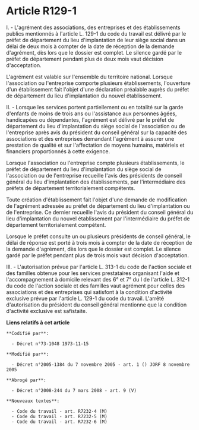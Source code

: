 # Article R129-1

I. - L'agrément des associations, des entreprises et des établissements publics mentionnés à l'article L. 129-1 du code du
travail est délivré par le préfet de département du lieu d'implantation de leur siège social dans un délai de deux mois à
compter de la date de réception de la demande d'agrément, dès lors que le dossier est complet. Le silence gardé par le préfet
de département pendant plus de deux mois vaut décision d'acceptation.

L'agrément est valable sur l'ensemble du territoire national. Lorsque l'association ou l'entreprise comporte plusieurs
établissements, l'ouverture d'un établissement fait l'objet d'une déclaration préalable auprès du préfet de département du
lieu d'implantation du nouvel établissement.

II. - Lorsque les services portent partiellement ou en totalité sur la garde d'enfants de moins de trois ans ou l'assistance
aux personnes âgées, handicapées ou dépendantes, l'agrément est délivré par le préfet de département du lieu d'implantation
du siège social de l'association ou de l'entreprise après avis du président du conseil général sur la capacité des
associations et des entreprises demandant l'agrément à assurer une prestation de qualité et sur l'affectation de moyens
humains, matériels et financiers proportionnés à cette exigence.

Lorsque l'association ou l'entreprise compte plusieurs établissements, le préfet de département du lieu d'implantation du
siège social de l'association ou de l'entreprise recueille l'avis des présidents de conseil général du lieu d'implantation
des établissements, par l'intermédiaire des préfets de département territorialement compétents.

Toute création d'établissement fait l'objet d'une demande de modification de l'agrément adressée au préfet de département du
lieu d'implantation ou de l'entreprise. Ce dernier recueille l'avis du président du conseil général du lieu d'implantation du
nouvel établissement par l'intermédiaire du préfet de département territorialement compétent.

Lorsque le préfet consulte un ou plusieurs présidents de conseil général, le délai de réponse est porté à trois mois à
compter de la date de réception de la demande d'agrément, dès lors que le dossier est complet. Le silence gardé par le préfet
pendant plus de trois mois vaut décision d'acceptation.

III. - L'autorisation prévue par l'article L. 313-1 du code de l'action sociale et des familles obtenue pour les services
prestataires organisant l'aide et l'accompagnement à domicile relevant des 6° et 7° du I de l'article L. 312-1 du code de
l'action sociale et des familles vaut agrément pour celles des associations et des entreprises qui satisfont à la condition
d'activité exclusive prévue par l'article L. 129-1 du code du travail. L'arrêté d'autorisation du président du conseil
général mentionne que la condition d'activité exclusive est safistaite.

**Liens relatifs à cet article**

	**Codifié par**:

	  - Décret n°73-1048 1973-11-15

	**Modifié par**:

	  - Décret n°2005-1384 du 7 novembre 2005 - art. 1 () JORF 8 novembre 2005

	**Abrogé par**:

	  - Décret n°2008-244 du 7 mars 2008 - art. 9 (V)

	**Nouveaux textes**:

	  - Code du travail - art. R7232-4 (M)
	  - Code du travail - art. R7232-5 (M)
	  - Code du travail - art. R7232-6 (M)
